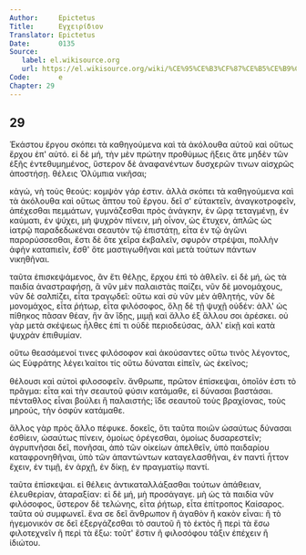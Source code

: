 ```yaml
---
Author:     Epictetus  
Title:      Εγχειρίδιον  
Translator: Epictetus  
Date:       0135  
Source:
   label: el.wikisource.org
   url: https://el.wikisource.org/wiki/%CE%95%CE%B3%CF%87%CE%B5%CE%B9%CF%81%CE%AF%CE%B4%CE%B9%CE%BF%CE%BD 
Code:       e  
Chapter: 29
---
```

##  29

Ἑκάστου ἔργου σκόπει τὰ καθηγούμενα καὶ τὰ ἀκόλουθα αὐτοῦ καὶ οὕτως ἔρχου ἐπ'
αὐτό. εἰ δὲ μή, τὴν μὲν πρώτην προθύμως ἥξεις ἅτε μηδὲν τῶν ἑξῆς ἐντεθυμημένος,
ὕστερον δὲ ἀναφανέντων δυσχερῶν τινων αἰσχρῶς ἀποστήσῃ. θέλεις Ὀλύμπια νικῆσαι;

κἀγώ, νὴ τοὺς θεούς: κομψὸν γάρ ἐστιν. ἀλλὰ σκόπει τὰ καθηγούμενα καὶ τὰ
ἀκόλουθα καὶ οὕτως ἅπτου τοῦ ἔργου. δεῖ σ' εὐτακτεῖν, ἀναγκοτροφεῖν, ἀπέχεσθαι
πεμμάτων, γυμνάζεσθαι πρὸς ἀνάγκην, ἐν ὥρᾳ τεταγμένῃ, ἐν καύματι, ἐν ψύχει, μὴ
ψυχρὸν πίνειν, μὴ οἶνον, ὡς ἔτυχεν, ἁπλῶς ὡς ἰατρῷ παραδεδωκέναι σεαυτὸν τῷ
ἐπιστάτῃ, εἶτα ἐν τῷ ἀγῶνι παρορύσσεσθαι, ἔστι δὲ ὅτε χεῖρα ἐκβαλεῖν, σφυρὸν
στρέψαι, πολλὴν ἁφὴν καταπιεῖν, ἔσθ' ὅτε μαστιγωθῆναι καὶ μετὰ τούτων πάντων
νικηθῆναι.

ταῦτα ἐπισκεψάμενος, ἂν ἔτι θέλῃς, ἔρχου ἐπὶ τὸ ἀθλεῖν. εἰ δὲ μή, ὡς τὰ παιδία
ἀναστραφήσῃ, ἃ νῦν μὲν παλαιστὰς παίζει, νῦν δὲ μονομάχους, νῦν δὲ σαλπίζει,
εἶτα τραγῳδεῖ: οὕτω καὶ σὺ νῦν μὲν ἀθλητής, νῦν δὲ μονομάχος, εἶτα ῥήτωρ, εἶτα
φιλόσοφος, ὅλῃ δὲ τῇ ψυχῇ οὐδέν: ἀλλ' ὡς πίθηκος πᾶσαν θέαν, ἣν ἂν ἴδῃς, μιμῇ
καὶ ἄλλο ἐξ ἄλλου σοι ἀρέσκει. οὐ γὰρ μετὰ σκέψεως ἦλθες ἐπί τι οὐδὲ
περιοδεύσας, ἀλλ' εἰκῇ καὶ κατὰ ψυχρὰν ἐπιθυμίαν.

οὕτω θεασάμενοί τινες φιλόσοφον καὶ ἀκούσαντες οὕτω τινὸς λέγοντος, ὡς Εὐφράτης
λέγει ̔καίτοι τίς οὕτω δύναται εἰπεῖν, ὡς ἐκεῖνος;

θέλουσι καὶ αὐτοὶ φιλοσοφεῖν. ἄνθρωπε, πρῶτον ἐπίσκεψαι, ὁποῖόν ἐστι τὸ πρᾶγμα:
εἶτα καὶ τὴν σεαυτοῦ φύσιν κατάμαθε, εἰ δύνασαι βαστάσαι. πένταθλος εἶναι
βούλει ἢ παλαιστής; ἴδε σεαυτοῦ τοὺς βραχίονας, τοὺς μηρούς, τὴν ὀσφὺν
κατάμαθε.

ἄλλος γὰρ πρὸς ἄλλο πέφυκε. δοκεῖς, ὅτι ταῦτα ποιῶν ὡσαύτως δύνασαι ἐσθίειν,
ὡσαύτως πίνειν, ὁμοίως ὀρέγεσθαι, ὁμοίως δυσαρεστεῖν; ἀγρυπνῆσαι δεῖ, πονῆσαι,
ἀπὸ τῶν οἰκείων ἀπελθεῖν, ὑπὸ παιδαρίου καταφρονηθῆναι, ὑπὸ τῶν ἀπαντώντων
καταγελασθῆναι, ἐν παντὶ ἧττον ἔχειν, ἐν τιμῇ, ἐν ἀρχῇ, ἐν δίκῃ, ἐν πραγματίῳ
παντί.

ταῦτα ἐπίσκεψαι. εἰ θέλεις ἀντικαταλλάξασθαι τούτων ἀπάθειαν, ἐλευθερίαν,
ἀταραξίαν: εἰ δὲ μή, μὴ προσάγαγε. μὴ ὡς τὰ παιδία νῦν φιλόσοφος, ὕστερον δὲ
τελώνης, εἶτα ῥήτωρ, εἶτα ἐπίτροπος Καίσαρος. ταῦτα οὐ συμφωνεῖ. ἕνα σε δεῖ
ἄνθρωπον ἢ ἀγαθὸν ἢ κακὸν εἶναι: ἢ τὸ ἡγεμονικόν σε δεῖ ἐξεργάζεσθαι τὸ σαυτοῦ
ἢ τὸ ἐκτὸς ἢ περὶ τὰ ἔσω φιλοτεχνεῖν ἢ περὶ τὰ ἔξω: τοῦτ' ἔστιν ἢ φιλοσόφου
τάξιν ἐπέχειν ἢ ἰδιώτου.


